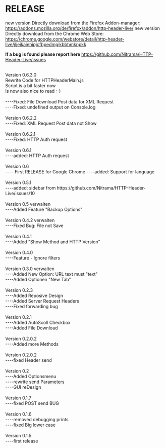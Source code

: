 # RELEASE
new version Directly download from the Firefox Addon-manager: https://addons.mozilla.org/de/firefox/addon/http-header-live/
new version Directly download from the Chrome Web Store: https://chrome.google.com/webstore/detail/http-header-live/jljeikaiehipjcfbpedmgikbbhmknpkk
<br />

<b>If a bug is found please report here</b>
https://github.com/Nitrama/HTTP-Header-Live/issues

<br />
Version 0.6.3.0<br />
Rewrite Code for HTTPHeaderMain.js<br />
Script is a bit faster now<br />
Is now also nice to read :-)<br />
<br />
----Fixed: File Download Post data for XML Request<br />
----Fixed: undefined output on Console.log<br />
<br />
Version 0.6.2.2<br />
----Fixed: XML Request Post data not Show<br />
<br />
Version 0.6.2.1<br />
----Fixed: HTTP Auth request<br />
<br />
Version 0.6.1<br />
----added: HTTP Auth request<br />
<br />
Version 0.6<br />
---- First RELEASE for Google Chrome
----added: Support for language<br />
<br />
Version 0.5.1<br />
----added: sidebar from https://github.com/Nitrama/HTTP-Header-Live/issues/10<br />
<br />
Version 0.5 verwalten<br />
----Added Feature "Backup Options"<br />
<br />
Version 0.4.2 verwalten<br />
----Fixed Bug: File not Save<br />
<br />
Version 0.4.1<br />
----Added "Show Method and HTTP Version"<br />
<br />
Version 0.4.0<br />
----Feature - Ignore filters<br />
<br />
Version 0.3.0 verwalten<br />
----Added New Option: URL text must "text"<br />
----Added Optionen "New Tab"<br />
<br />
Version 0.2.3<br />
----Added Reposive Design<br />
----Added Server Request Headers<br />
----Fixed forwarding bug<br />
<br />
Version 0.2.1<br />
----Added AutoScoll Checkbox<br />
----Added File Download<br />
<br />
Version 0.2.0.2<br />
----Added more Methods<br />
<br />
Version 0.2.0.2<br />
----fixed Header send<br />
<br />
Version 0.2<br />
----Added Optionsmenu<br />
----rewrite send Parameters<br />
----GUI reDesign<br />
<br />
Version 0.1.7<br />
----fixed POST send BUG<br />
<br />
Version 0.1.6<br />
----removed debugging prints<br />
----fixed Big lower case<br />
<br />
Version 0.1.5<br />
----first release<br />

